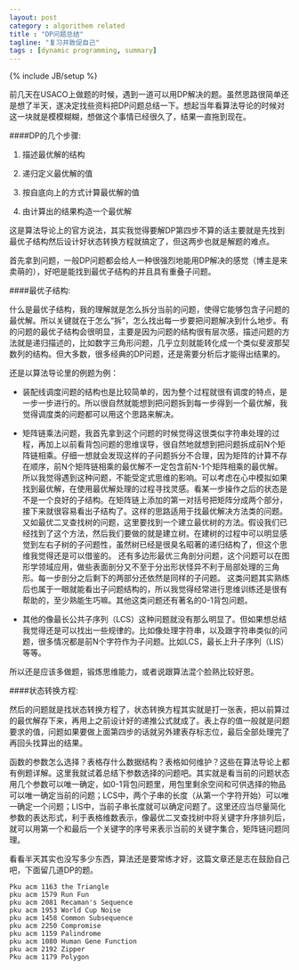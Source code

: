 ```yaml
---
layout: post
category : algorithem related
title : "DP问题总结"
tagline: "复习并敦促自己"
tags : [dynamic programming, summary]
---
```

{% include JB/setup %}

前几天在USACO上做题的时候，遇到一道可以用DP解决的题。虽然思路很简单还是想了半天，遂决定找些资料把DP问题总结一下。想起当年看算法导论的时候对这一块就是模模糊糊，想做这个事情已经很久了，结果一直拖到现在。

####DP的几个步骤: 

1. 描述最优解的结构

1. 递归定义最优解的值

1. 按自底向上的方式计算最优解的值

1. 由计算出的结果构造一个最优解

这是算法导论上的官方说法，其实我觉得要解DP第四步不算的话主要就是先找到最优子结构然后设计好状态转换方程就搞定了，但这两步也就是解题的难点。

首先拿到问题，一般DP问题都会给人一种很强烈地能用DP解决的感觉（博主是来卖萌的），好吧是能找到最优子结构的并且具有重叠子问题。

####最优子结构:

什么是最优子结构，我的理解就是怎么拆分当前的问题，使得它能够包含子问题的最优解。所以关键就在于怎么“拆”，怎么找出每一步要把问题解决到什么地步。有的问题的最优子结构会很明显，主要是因为问题的结构很有层次感，描述问题的方法就是递归描述的，比如数字三角形问题，几乎立刻就能转化成一个类似斐波那契数列的结构。但大多数，很多经典的DP问题，还是需要分析后才能得出结果的。

还是以算法导论里的例题为例：

+ 装配线调度问题的结构也是比较简单的，因为整个过程就很有调度的特点，是一步一步进行的。所以很自然就能想到把问题拆到每一步得到一个最优解，我觉得调度类的问题都可以用这个思路来解决。

+ 矩阵链乘法问题，我首先拿到这个问题的时候觉得这很类似字符串处理的过程，再加上以前看背包问题的思维误导，很自然地就想到把问题拆成前N个矩阵链相乘。仔细一想就会发现这样的子问题拆分不合理，因为矩阵的计算不存在顺序，前N个矩阵链相乘的最优解不一定包含前N-1个矩阵相乘的最优解。所以我觉得遇到这种问题，不能受定式思维的影响。可以考虑在心中模拟如果找到最优解，在使用最优解处理的过程寻找灵感。看某一步操作之后的状态是不是一个良好的子结构。在矩阵链上添加的第一对括号把矩阵分成两个部分，接下来就很容易看出子结构了。这样的思路适用于找最优解决方法类的问题。
又如最优二叉查找树的问题，这里要找到一个建立最优树的方法。假设我们已经找到了这个方法，然后我们要做的就是建立树。在建树的过程中可以明显感觉到左右子树的子问题性，虽然树已经是很臭名昭著的递归结构了，但这个思维我觉得还是可以借鉴的。
还有多边形最优三角剖分问题，这个问题可以在图形学领域应用，做些表面剖分又不至于分出形状怪异不利于局部处理的三角形。每一步剖分之后剩下的两部分还依然是同样的子问题。
这类问题其实熟练后也属于一眼就能看出子问题结构的，所以我觉得经常进行思维训练还是很有帮助的，至少熟能生巧嘛。其他这类问题还有著名的0-1背包问题。

+ 其他的像最长公共子序列（LCS）这种问题就没有那么明显了。但如果想总结我觉得还是可以找出一些规律的。比如像处理字符串，以及跟字符串类似的问题，很多情况都是前N个字符作为子问题。比如LCS，最长上升子序列（LIS）等等。

所以还是应该多做题，锻炼思维能力，或者说跟算法混个脸熟比较好恩。

####状态转换方程:

然后的问题就是找状态转换方程了，状态转换方程其实就是打一张表，把以前算过的最优解存下来，再用上之前设计好的递推公式就成了。表上存的值一般就是问题要求的值，问题如果要做上面第四步的话就另外建表存标志位，最后全部处理完了再回头找算出的结果。

函数的参数怎么选择？表格存什么数据结构？表格如何维护？这些在算法导论上都有例题详解。这里我就试着总结下参数选择的问题吧。其实就是看当前的问题状态用几个参数可以唯一确定，如0-1背包问题里，用包里剩余空间和可供选择的物品可以唯一确定当前的问题；LCS中，两个子串的长度（从第一个字符开始）可以唯一确定一个问题；LIS中，当前子串长度就可以确定问题了。这里还应当尽量简化参数的表达形式，利于表格维数表示，像最优二叉查找树中将关键字升序排列后，就可以用第一个和最后一个关键字的序号来表示当前的关键字集合，矩阵链问题同理。

看看半天其实也没写多少东西，算法还是要常练才好，这篇文章还是志在鼓励自己吧，下面留几道DP的题。

	Pku acm 1163 the Triangle
	pku acm 1579 Run Fun
	pku acm 2081 Recaman's Sequence
	pku acm 1953 World Cup Noise
	pku acm 1458 Common Subsequence
	pku acm 2250 Compromise
	pku acm 1159 Palindrome
	pku acm 1080 Human Gene Function
	pku acm 2192 Zipper
	Pku acm 1179 Polygon
